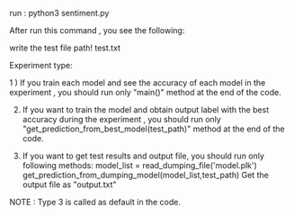run : python3  sentiment.py

After run this command , you see the following:

write the test file path!
test.txt

Experiment type:

1 ) If you train each model and see the accuracy of each model in the experiment ,
you should run only "main()" method at the end of the code. 

2) If you want to train the model and obtain output label with the best accuracy during the experiment ,
you should run only "get_prediction_from_best_model(test_path)" method at the end of the code.

3) If you want to get test results and output file, you should run only following methods:
model_list = read_dumping_file('model.plk')
get_prediction_from_dumping_model(model_list,test_path) 
Get the output file as "output.txt"   

NOTE : Type 3 is called as default in the code.  


